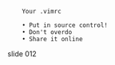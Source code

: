         Your .vimrc

        • Put in source control!
        • Don't overdo
        • Share it online

















































































slide 012
